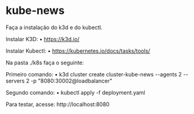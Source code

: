 # kube-news

Faça a instalação do k3d e do kubectl.

Instalar K3D: • https://k3d.io/

Instalar Kubectl: • https://kubernetes.io/docs/tasks/tools/

Na pasta ./k8s faça o seguinte:

Primeiro comando: • k3d cluster create cluster-kube-news --agents 2 --servers 2 -p "8080:30002@loadbalancer"

Segundo comando: • kubectl apply -f deployment.yaml

Para testar, acesse: http://localhost:8080
